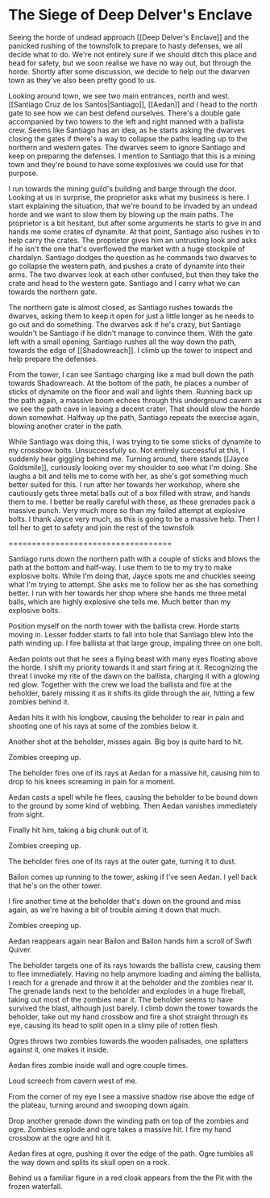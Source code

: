 # The Siege of Deep Delver's Enclave
Seeing the horde of undead approach [[Deep Delver's Enclave]] and the panicked rushing of the townsfolk to prepare to hasty defenses, we all decide what to do. We're not entirely sure if we should ditch this place and head for safety, but we soon realise we have no way out, but through the horde. Shortly after some discussion, we decide to help out the dwarven town as they've also been pretty good to us.

Looking around town, we see two main entrances, north and west. [[Santiago Cruz de los Santos|Santiago]], [[Aedan]] and I head to the north gate to see how we can best defend ourselves. There's a double gate accompanied by two towers to the left and right manned with a ballista crew. Seems like Santiago has an idea, as he starts asking the dwarves closing the gates if there's a way to collapse the paths leading up to the northern and western gates. The dwarves seem to ignore Santiago and keep on preparing the defenses. I mention to Santiago that this is a mining town and they're bound to have some explosives we could use for that purpose.

I run towards the mining guild's building and barge through the door. Looking at us in surprise, the proprietor asks what my business is here. I start explaining the situation, that we're bound to be invaded by an undead horde and we want to slow them by blowing up the main paths. The proprietor is a bit hesitant, but after some arguments he starts to give in and hands me some crates of dynamite. At that point, Santiago also rushes in to help carry the crates. The proprietor gives him an untrusting look and asks if he isn't the one that's overflowed the market with a huge stockpile of chardalyn. Santiago dodges the question as he commands two dwarves to go collapse the western path, and pushes a crate of dynamite into their arms. The two dwarves look at each other confused, but then they take the crate and head to the western gate. Santiago and I carry what we can towards the northern gate.

The northern gate is almost closed, as Santiago rushes towards the dwarves, asking them to keep it open for just a little longer as he needs to go out and do something. The dwarves ask if he's crazy, but Santiago wouldn't be Santiago if he didn't manage to convince them. With the gate left with a small opening, Santiago rushes all the way down the path, towards the edge of [[Shadowreach]]. I climb up the tower to inspect and help prepare the defenses. 

From the tower, I can see Santiago charging like a mad bull down the path towards Shadowreach. At the bottom of the path, he places a number of sticks of dynamite on the floor and wall and lights them. Running back up the path again, a massive boom echoes through this underground cavern as we see the path cave in leaving a decent crater. That should slow the horde down somewhat. Halfway up the path, Santiago repeats the exercise again, blowing another crater in the path.

While Santiago was doing this, I was trying to tie some sticks of dynamite to my crossbow bolts. Unsuccessfully so. Not entirely successful at this, I suddenly hear giggling behind me. Turning around, there stands [[Jayce Goldsmile]], curiously looking over my shoulder to see what I'm doing. She laughs a bit and tells me to come with her, as she's got something much better suited for this. I run after her towards her workshop, where she cautiously gets three metal balls out of a box filled with straw, and hands them to me. I better be really careful with these, as these grenades pack a massive punch. Very much more so than my failed attempt at explosive bolts. I thank Jayce very much, as this is going to be a massive help. Then I tell her to get to safety and join the rest of the townsfolk



===================================

Santiago runs down the northern path with a couple of sticks and blows the path at the bottom and half-way. I use them to tie to my try to make explosive bolts. While I'm doing that, Jayce spots me and chuckles seeing what I'm trying to attempt. She asks me to follow her as she has something better. I run with her towards her shop where she hands me three metal balls, which are highly explosive she tells me. Much better than my explosive bolts.

Position myself on the north tower with the ballista crew. Horde starts moving in. Lesser fodder starts to fall into hole that Santiago blew into the path winding up. I fire ballista at that large group, impaling three on one bolt.

Aedan points out that he sees a flying beast with many eyes floating above the horde. I shift my priority towards it and start firing at it. Recognizing the threat I invoke my rite of the dawn on the ballista, charging it with a glowing red glow. Together with the crew we load the ballista and fire at the beholder, barely missing it as it shifts its glide through the air, hitting a few zombies behind it.

Aedan hits it with his longbow, causing the beholder to rear in pain and shooting one of his rays at some of the zombies below it.

Another shot at the beholder, misses again. Big boy is quite hard to hit.

Zombies creeping up.

The beholder fires one of its rays at Aedan for a massive hit, causing him to drop to his knees screaming in pain for a moment.

Aedan casts a spell while he flees, causing the beholder to be bound down to the ground by some kind of webbing. Then Aedan vanishes immediately from sight.

Finally hit him, taking a big chunk out of it.

Zombies creeping up.

The beholder fires one of its rays at the outer gate, turning it to dust.

Bailon comes up running to the tower, asking if I've seen Aedan. I yell back that he's on the other tower.

I fire another time at the beholder that's down on the ground and miss again, as we're having a bit of trouble aiming it down that much.

Zombies creeping up.

Aedan reappears again near Bailon and Bailon hands him a scroll of Swift Quiver.

The beholder targets one of its rays towards the ballista crew, causing them to flee immediately. Having no help anymore loading and aiming the ballista, I reach for a grenade and throw it at the beholder and the zombies near it. The grenade lands next to the beholder and explodes in a huge fireball, taking out most of the zombies near it. The beholder seems to have survived the blast, although just barely. I climb down the tower towards the beholder, take out my hand crossbow and fire a shot straight through its eye, causing its head to split open in a slimy pile of rotten flesh.

Ogres throws two zombies towards the wooden palisades, one splatters against it, one makes it inside.

Aedan fires zombie inside wall and ogre couple times.

Loud screech from cavern west of me.

From the corner of my eye I see a massive shadow rise above the edge of the plateau, turning around and swooping down again.

Drop another grenade down the winding path on top of the zombies and ogre. Zombies explode and ogre takes a massive hit. I fire my hand crossbow at the ogre and hit it.

Aedan fires at ogre, pushing it over the edge of the path. Ogre tumbles all the way down and splits its skull open on a rock.

Behind us a familiar figure in a red cloak appears from the the Pit with the frozen waterfall.